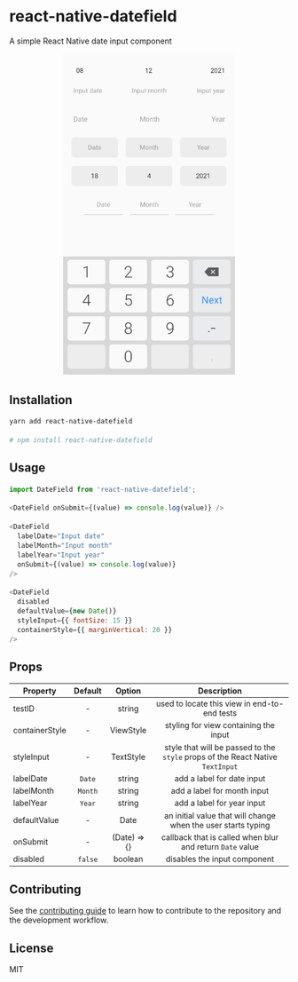 # react-native-datefield

A simple React Native date input component

<p align="center">
  <img width="310" src="resource/example.png" alt="react-native-datefield" />
</p>


## Installation

```sh
yarn add react-native-datefield

# npm install react-native-datefield
```


## Usage

```js
import DateField from 'react-native-datefield';

<DateField onSubmit={(value) => console.log(value)} />

<DateField
  labelDate="Input date"
  labelMonth="Input month"
  labelYear="Input year"
  onSubmit={(value) => console.log(value)}
/>

<DateField
  disabled
  defaultValue={new Date()}
  styleInput={{ fontSize: 15 }}
  containerStyle={{ marginVertical: 20 }}
/>
```

## Props

| Property        | Default       | Option      | Description  |
| --------------- |:-------------:|:-----------:|:------------:|
| testID          | -             | string      | used to locate this view in end-to-end tests |
| containerStyle  | -             | ViewStyle   | styling for view containing the input |
| styleInput      | -             | TextStyle   | style that will be passed to the `style` props of the React Native `TextInput` |
| labelDate       | `Date`        | string      | add a label for date input |
| labelMonth      | `Month`       | string      | add a label for month input |
| labelYear       | `Year`        | string      | add a label for year input |
| defaultValue    | -             | Date        | an initial value that will change when the user starts typing |
| onSubmit        | -             | (Date) => {}| callback that is called when blur and return `Date` value |
| disabled        | `false`       | boolean     | disables the input component |


## Contributing

See the [contributing guide](CONTRIBUTING.md) to learn how to contribute to the repository and the development workflow.

## License

MIT
